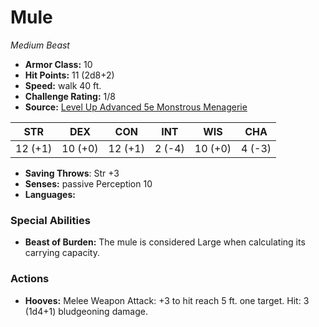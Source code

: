 # Mule

*Medium* *Beast*

- **Armor Class:** 10
- **Hit Points:** 11 (2d8+2)
- **Speed:** walk 40 ft.
- **Challenge Rating:** 1/8
- **Source:** [Level Up Advanced 5e Monstrous Menagerie](https://www.levelup5e.com)

| STR | DEX | CON | INT | WIS | CHA |
| --- | --- | --- | --- | --- | --- |
| 12 (+1) | 10 (+0) | 12 (+1) | 2 (-4) | 10 (+0) | 4 (-3) |

- **Saving Throws**: Str +3
- **Senses:** passive Perception 10
- **Languages:** 
### Special Abilities
- **Beast of Burden:** The mule is considered Large when calculating its carrying capacity.
### Actions
- **Hooves:** Melee Weapon Attack: +3 to hit  reach 5 ft.  one target. Hit: 3 (1d4+1) bludgeoning damage.
